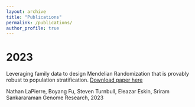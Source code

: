 ```yaml
---
layout: archive
title: "Publications"
permalink: /publications/
author_profile: true
---
```

# 2023

Leveraging family data to design Mendelian Randomization that is provably robust to population stratification.
[Download paper here]([https://www.ncbi.nlm.nih.gov/pmc/articles/PMC9881984/])

Nathan LaPierre, Boyang Fu, Steven Turnbull, Eleazar Eskin, Sriram Sankararaman
Genome Research, 2023
